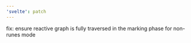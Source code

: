 ```yaml
---
'svelte': patch
---
```


fix: ensure reactive graph is fully traversed in the marking phase for non-runes mode
